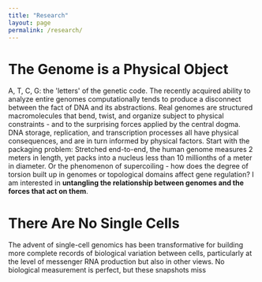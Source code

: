 ```yaml
---
title: "Research"
layout: page
permalink: /research/
---
```


# The Genome is a Physical Object

A, T, C, G: the 'letters' of the genetic code. The recently acquired ability to analyze entire genomes computationally tends to produce a disconnect between the fact of DNA and its abstractions. Real genomes are structured macromolecules that bend, twist, and organize subject to physical constraints - and to the surprising forces applied by the central dogma. DNA storage, replication, and transcription processes all have physical consequences, and are in turn informed by physical factors. Start with the packaging problem: Stretched end-to-end, the human genome measures 2 meters in length, yet packs into a nucleus less than 10 millionths of a meter in diameter. Or the phenomenon of supercoiling - how does the degree of torsion built up in genomes or topological domains affect gene regulation? I am interested in **untangling the relationship between genomes and the forces that act on them**.  

# There Are No Single Cells

The advent of single-cell genomics has been transformative for building more complete records of biological variation between cells, particularly at the level of messenger RNA production but also in other views. No biological measurement is perfect, but these snapshots miss  


# 

